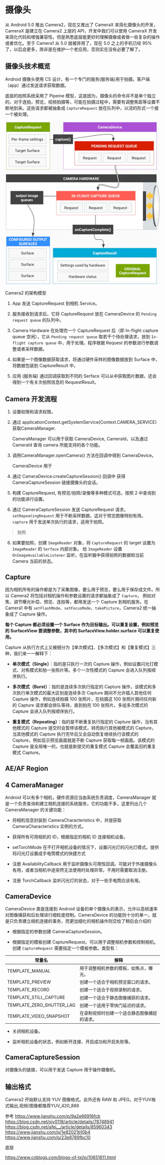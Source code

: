 # 摄像头

从 Android 5.0 推出 Camera2，现在又推出了 CameraX 来简化摄像头的开发，CameraX 是建立在 Camera2 上层的 API，开发中我们可以使用 CameraX 开发来简化代码和增强兼容性。但是熟悉底层能更好的理解摄像或者做一些复杂的操作或者优化。至于 Camera1 从 5.0 就被弃用了，现在 5.0 之上的手机已经 95% 了，以后会更多，除非是在维护一个老应用，否则实在没有必要了解了。


## 摄像头技术概览

Android 摄像头使用 CS 设计，有一个专门的服务(服务端)用于拍摄。客户端（app）通过发送请求获取数据。

底层的拍照系统采用了 Pipeine 模型，这是因为，摄像头的命令并不是单个独立的，对于连拍，预览，视频拍摄等，可能在拍摄过程中，需要有调整焦距等设置不断地到来。这些请求都被抽象成 `CaptureRequest` 放在队列中，以流的形式一个接一个被处理。


![](images/camera_model.webp)

Camera2 的架构模型

1. App 发送 CaptureRequest 到相机 Service。

2. 服务接收到请求后，它将 CaptureRequest 放在 CameraDevice 的 `Pending request queue` 的队列中。

3. Camera Hardware 在处理完一个 CaptureRequest 后（即 In-flight capture queue 空闲），它从 `Pending request queue` 取若干个待处理请求，放到 `In-flight capture queue` 中，用于处理。程序根据 Request 的参数进行参数调整或者采样数据。

4. 如果是一个图像数据获取请求，将通过硬件采样的图像数据放到 Surface 中，将数据包装到 CaptureResult 中，

5. 应用 (服务端) 通过回调获取到不同的 Serface 可以从中获取图片数据，还会得到一个有关次拍照信息的 RequestResult。



## Camera 开发流程

1. 设置权限和请求权限。

2. 通过 applicationContext.getSystemService(Context.CAMERA_SERVICE) 获取CameraManager.
    
    CameraManager 可以用于获取 CameraDevice, CameraId，以及通过 CameraId 查询 camera 所能支持的各个功能。

3. 调用CameraManager.openCamera() 方法在回调中得到 CameraDevice。
    
    CameraDevice 用于 

4. 通过 CameraDevice.createCaptureSession() 回调中 获得 CameraCaptureSession 链接摄像头的会话。

5. 构建 CaptureRequest, 有预览/拍照/录像等多种模式可选，按照 2 中查询到的功能进行设置。

5. 通过 CameraCaptureSession 发送 CaptureRequest 请求。 `setRepeatingRequest` 用于不断采样数据，这对于预览图像特别有用。 `capture` 用于发送单次执行的请求，适用于拍照。

> 拍照

6. 如果要拍照，创建 `ImageReader` 对象，将 `CaptureRequest` 的 target 设置为 `ImageReader` 的 `Serface` 内部对象。 给 `ImageReader` 设置 `OnImageAvailableListener` 监听，在监听器中获得拍照的数据和当前 Camera 当前的状态。


## Capture

因为相机所有的操作都是为了采集图像，要么用于预览，要么用于保存成文件。所以 Camera2 将包括对相机操作和参数设置的请求都抽象成了 `Capture`， 例如对焦、调节曝光补偿、预览、连拍等，都用发送一个 Capture 到相机服务。在 Camera1 中有 `setFlashMode`、`setFocusMode`、`takePicture`，Camera2 统一抽象成了 Capture 操作。

**每个 Capture 都必须设置一个 Surface 作为目标输出。可以重复设置，例如预览的 SurfaceView 要调整参数，其中的 SurfaceView.holder.surface 可以重复使用。**

Capture 从执行方式上又被细分为【单次模式】、【多次模式】和【重复模式】三种，我们来一一解释下：

- **单次模式（Single）**：指的是只执行一次的 Capture 操作，例如设置闪光灯模式、对焦模式和拍一张照片等。多个一次性模式的 Capture 会进入队列按顺序执行。

- **多次模式（Burst）**：指的是连续多次执行指定的 Capture 操作，该模式和多次执行单次模式的最大区别是连续多次 Capture 期间不允许插入其他任何 Capture 操作，例如连续拍摄 100 张照片，在拍摄这 100 张照片期间任何新的 Capture 请求都会排队等待，直到拍完 100 张照片。多组多次模式的 Capture 会进入队列按顺序执行。

- **重复模式（Repeating）**：指的是不断重复执行指定的 Capture 操作，当有其他模式的 Capture 提交时会暂停该模式，转而执行其他被模式的 Capture，当其他模式的 Capture 执行完毕后又会自动恢复继续执行该模式的 Capture，例如显示预览画面就是不断 Capture 获取每一帧画面。该模式的 Capture 是全局唯一的，也就是新提交的重复模式 Capture 会覆盖旧的重复模式 Capture。


## AE/AF Region

## 4 CameraManager
Android 可以有多个相机，硬件资源应当由系统负责调度，CameraManager 就是一个负责查询和建立相机连接的系统服务，它的功能不多，这里列出几个 CameraManager 的关键功能：

- 将相机信息封装到 CameraCharacteristics 中，并提获取 CameraCharacteristics 实例的方式。

- 获得所有可用相机的 ID，根据指定的相机 ID 连接相机设备。

- setTorchMode 在不打开相机设备的情况下，设置闪光灯的闪光灯模式。提供将闪光灯设置成手电筒模式的快捷方式

- 注册 AvailabilityCallback 用于监听摄像头可用性回调。可能对于外接摄像头有用，或者当相机中途突然无法使用时处理异常。不用时需要取消注册。

- 注册 TorchCallback 监听闪光灯的状态，对于一些手电筒应该有用。

## CameraDevice

CameraDevice 类是连接到 Android 设备的单个摄像头的表示，允许以高帧速率对图像捕获和后处理进行细粒度控制。CameraDevice 的功能则十分的单一，就是只负责建立相机连接的事务，而更加细化的相机操作则交给了稍后会介绍的

- 根据指定的参数创建 CameraCaptureSession。

- 根据指定的模板创建 CaptureRequest。可以用于调整相机参数和控制相机。创建 `CaptureRequest` 需要指定一个模板参数。类型有：

| 常量名 | 解释 |
| ----- | ---- |
| TEMPLATE_MANUAL |  用于调整相机参数的模板，如焦点，曝光。 |
| TEMPLATE_PREVIEW |  创建一个适合于相机预览窗口的请求。 |
| TEMPLATE_RECORD |  创建一个适合于视频录制的请求。 |
| TEMPLATE_STILL_CAPTURE |  创建一个适合于静态图像捕获的请求。 |
| TEMPLATE_ZERO_SHUTTER_LAG |  创建一个适用于零快门延迟的请求。 |
| TEMPLATE_VIDEO_SNAPSHOT | 在录制视频时创建一个适合静态图像捕捉的请求。 |

- 关闭相机设备。

- 监听相机设备的状态，例如断开连接、开启成功和开启失败等。

## CameraCaptureSession

对摄像头的链接，可以用于发送 Capture 用于操作摄像机。

## 输出格式

Camera2 开始默认支持 YUV 图像格式。此外还有 RAW 和 JPEG。对于YUV格式输出,视频/图像都推荐YUV_420_888

参考 
https://www.jianshu.com/p/9a2e66916fcb
https://blog.csdn.net/sjy0118/article/details/78748941
https://blog.csdn.net/afei__/article/details/85960343
https://www.jianshu.com/p/1e82021b10b4
https://www.jianshu.com/p/23e8789fbc10

底层

https://www.cnblogs.com/blogs-of-lxl/p/10651611.html


